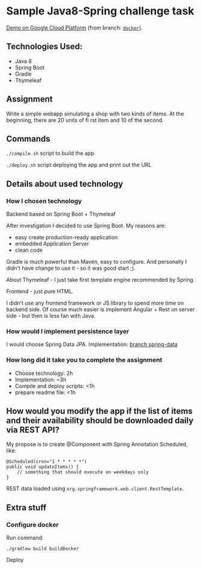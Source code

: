# Sample Java8-Spring challenge task

[Demo on Google Cloud Platform](http://spring-challenge1.pplenik.tk/)
(from branch: [`docker`](https://github.com/jupeter/spring-shop-challenge/tree/docker)).

## Technologies Used:
 - Java 8
 - Spring Boot
 - Gradle
 - Thymeleaf

## Assignment

Write a simple webapp simulating a shop with two kinds of items.
At the beginning, there are 20 units of fi rst item and 10 of the second.

## Commands

`./compile.sh` script to build the app

`./deploy.sh` script deploying the app and print out the URL

## Details about used technology

### How I chosen technology

Backend based on Spring Boot + Thymeleaf

After investigation I decided to use Spring Boot. My reasons are:
 - easy create production-ready application
 - embedded Application Server
 - clean code

Gradle is much powerful than Maven, easy to configure.
And personally I didn't have change to use it - so it was good start ;).

About Thymeleaf - I just take first template engine recommended by Spring.

Frontend - just pure HTML.

I didn't use any frontend framework or JS library to spend more time on backend side.
Of course much easier is implement Angular + Rest on server side - but then is less fan with Java.


### How would I implement persistence layer

I would choose Spring Data JPA.
Implementation: [branch spring-data](https://github.com/jupeter/spring-shop-challenge/compare/spring-data)

### How long did it take you to complete the assignment

 - Choose technology: 2h
 - Implementation: ~3h
 - Compile and deploy scripts: <1h
 - prepare readme file: <1h

## How would you modify the app if the list of items and their availability should be downloaded daily via REST API?

My propose is to create @Component with Spring Annotation Scheduled, like:
```
@Scheduled(cron="1 * * * * *")
public void updateItems() {
    // something that should execute on weekdays only
}
```

REST data loaded using `org.springframework.web.client.RestTemplate`.

## Extra stuff

### Configure docker

Run command:
```
./gradlew build buildDocker
```

Deploy
